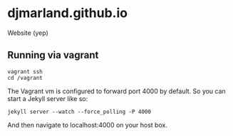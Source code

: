 djmarland.github.io
===================

Website (yep)


Running via vagrant
---------------------
```
vagrant ssh
cd /vagrant
```

The Vagrant vm is configured to forward port 4000 by default. So you can start a Jekyll server like so:

```
jekyll server --watch --force_polling -P 4000
```

And then navigate to localhost:4000 on your host box.